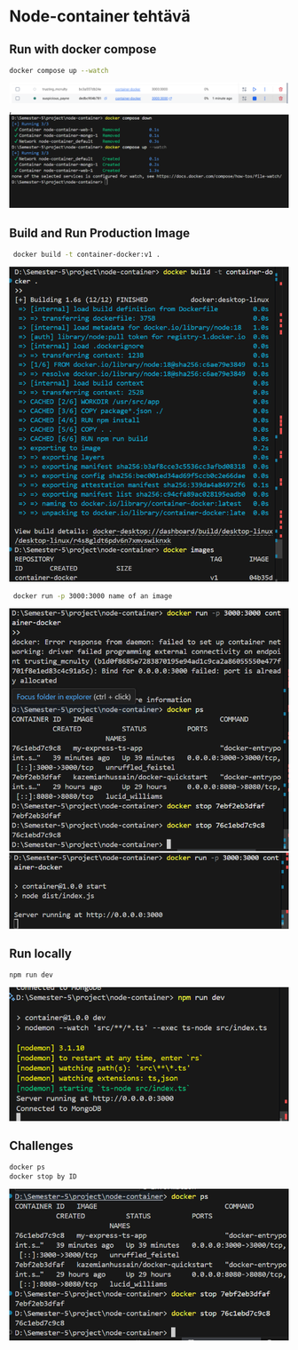 # Node-container tehtävä


## Run with docker compose
```bash
docker compose up --watch
```
![docker](src/images/up1.png),
![docker](src/images/up2.png)



## Build and Run Production Image

```bash
 docker build -t container-docker:v1 .
 ```
 ![Screenshot of project](src/images/build-container.png)
```bash
 docker run -p 3000:3000 name of an image
  ```
![Screenshot of project](src/images/p1.png)
![Screenshot of project](src/images/p2.png)


## Run locally
```bash
npm run dev
```
![Screenshot of project](src/images/npm.png)



## Challenges
```bash
docker ps 
docker stop by ID 
```
![Screenshot of project](src/images/challenges.png)

